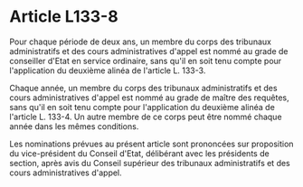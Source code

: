 # Article L133-8

Pour chaque période de deux ans, un membre du corps des tribunaux administratifs et des cours administratives d'appel est nommé au grade de conseiller d'Etat en service ordinaire, sans qu'il en soit tenu compte pour l'application du deuxième alinéa de l'article L. 133-3.

Chaque année, un membre du corps des tribunaux administratifs et des cours administratives d'appel est nommé au grade de maître des requêtes, sans qu'il en soit tenu compte pour l'application du deuxième alinéa de l'article L. 133-4. Un autre membre de ce corps peut être nommé chaque année dans les mêmes conditions.

Les nominations prévues au présent article sont prononcées sur proposition du vice-président du Conseil d'Etat, délibérant avec les présidents de section, après avis du Conseil supérieur des tribunaux administratifs et des cours administratives d'appel.
